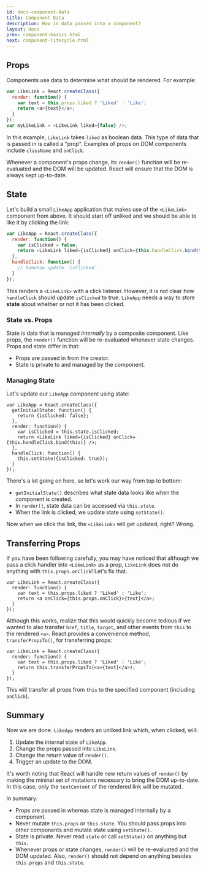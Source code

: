 ```yaml
---
id: docs-component-data
title: Component Data
description: How is data passed into a component?
layout: docs
prev: component-basics.html
next: component-lifecycle.html
---
```


## Props

Components use data to determine what should be rendered. For example:

```javascript
var LikeLink = React.createClass({
  render: function() {
    var text = this.props.liked ? 'Liked' : 'Like';
    return <a>{text}</a>;
  }
});
var myLikeLink = <LikeLink liked={false} />;
```

In this example, `LikeLink` takes `liked` as boolean data. This type of data
that is passed in is called a "prop". Examples of props on DOM components
include `className` and `onClick`.

Whenever a component's props change, its `render()` function will be
re-evaluated and the DOM will be updated. React will ensure that the DOM is
always kept up-to-date.

## State

Let's build a small `LikeApp` application that makes use of the `<LikeLink>`
component from above. It should start off unliked and we should be able to like
it by clicking the link:

```javascript
var LikeApp = React.createClass({
  render: function() {
    var isClicked = false;
    return <LikeLink liked={isClicked} onClick={this.handleClick.bind(this)} />;
  },
  handleClick: function() {
    // Somehow update `isClicked`.
  }
});
```

This renders a `<LikeLink>` with a click listener. However, it is not clear how
`handleClick` should update `isClicked` to true. `LikeApp` needs a way to store
**state** about whether or not it has been clicked.

### State vs. Props

State is data that is managed _internally_ by a composite component. Like props,
the `render()` function will be re-evaluated whenever state changes. Props and
state differ in that:

 - Props are passed in from the creator.
 - State is private to and managed by the component.

### Managing State

Let's update our `LikeApp` component using state:

```javascript{2-4,6,10}
var LikeApp = React.createClass({
  getInitialState: function() {
    return {isClicked: false};
  },
  render: function() {
    var isClicked = this.state.isClicked;
    return <LikeLink liked={isClicked} onClick={this.handleClick.bind(this)} />;
  },
  handleClick: function() {
    this.setState({isClicked: true});
  }
});
```

There's a lot going on here, so let's work our way from top to bottom:

 - `getInitialState()` describes what state data looks like when the component
   is created.
 - In `render()`, state data can be accessed via `this.state`.
 - When the link is clicked, we update state using `setState()`.

Now when we click the link, the `<LikeLink>` will get updated, right? Wrong.

## Transferring Props

If you have been following carefully, you may have noticed that although we pass
a click handler into `<LikeLink>` as a prop, `LikeLink` does not do anything
with `this.props.onClick`! Let's fix that.

```javascript{4}
var LikeLink = React.createClass({
  render: function() {
    var text = this.props.liked ? 'Liked' : 'Like';
    return <a onClick={this.props.onClick}>{text}</a>;
  }
});
```

Although this works, realize that this would quickly become tedious if we wanted
to also transfer `href`, `title`, `target`, and other events from `this` to the
rendered `<a>`. React provides a convenience method, `transferPropsTo()`, for
transferring props:

```javascript{4}
var LikeLink = React.createClass({
  render: function() {
    var text = this.props.liked ? 'Liked' : 'Like';
    return this.transferPropsTo(<a>{text}</a>);
  }
});
```

This will transfer all props from `this` to the specified component (including
`onClick`).

## Summary

Now we are done. `LikeApp` renders an unliked link which, when clicked, will:

1. Update the internal state of `LikeApp`.
2. Change the props passed into `LikeLink`.
3. Change the return value of `render()`.
4. Trigger an update to the DOM.

It's worth noting that React will handle new return values of `render()` by
making the mininal set of mutations necessary to bring the DOM up-to-date. In
this case, only the `textContent` of the rendered link will be mutated.

In summary:

 - Props are passed in whereas state is managed internally by a component.
 - Never mutate `this.props` or `this.state`. You should pass props into other
   components and mutate state using `setState()`.
 - State is private. Never read `state` or call `setState()` on
   anything but `this`.
 - Whenever props or state changes, `render()` will be re-evaluated and the DOM
   updated. Also, `render()` should not depend on anything besides `this.props`
   and `this.state`.
